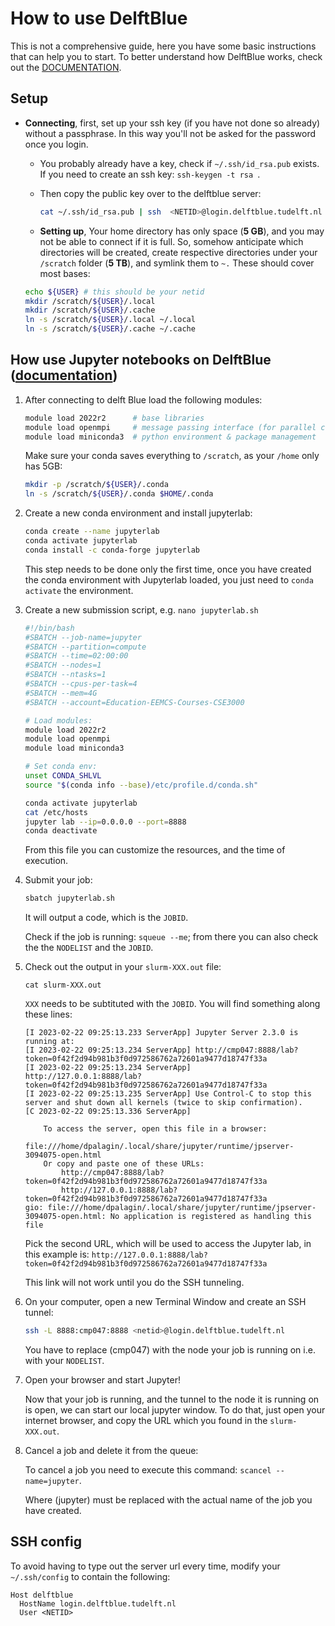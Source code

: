 # How to use DelftBlue

This is not a comprehensive guide, here you have some basic instructions that can help you to start. To better understand how DelftBlue works, check out the [DOCUMENTATION](https://doc.dhpc.tudelft.nl/delftblue/).

## Setup

- **Connecting**, first, set up your ssh key (if you have not done so already) without a passphrase. In this way you'll not be asked for the password once you login.
    - You probably already have a key, check if `~/.ssh/id_rsa.pub` exists. If you need to create an ssh key: `ssh-keygen -t rsa `. 

    - Then copy the public key over to the delftblue server:
        ``` bash
        cat ~/.ssh/id_rsa.pub | ssh  <NETID>@login.delftblue.tudelft.nl 'cat >> .ssh/authorized_keys'
        ```
    
    - **Setting up**, Your home directory has only space (**5 GB**), and you may not be able to connect if it is full. So, somehow anticipate which directories will be created, create respective directories under your `/scratch` folder (**5 TB**), and symlink them to `~.` These should cover most bases:
    ``` bash
    echo ${USER} # this should be your netid
    mkdir /scratch/${USER}/.local
    mkdir /scratch/${USER}/.cache
    ln -s /scratch/${USER}/.local ~/.local
    ln -s /scratch/${USER}/.cache ~/.cache
    ```

## How use Jupyter notebooks on DelftBlue ([documentation](https://doc.dhpc.tudelft.nl/delftblue/howtos/jupyter/))
1. After connecting to delft Blue load the following modules:
    ``` bash
    module load 2022r2      # base libraries 
    module load openmpi     # message passing interface (for parallel computing)
    module load miniconda3  # python environment & package management
    ```
    Make sure your conda saves everything to `/scratch`, as your `/home` only has 5GB:
    ``` bash
    mkdir -p /scratch/${USER}/.conda
    ln -s /scratch/${USER}/.conda $HOME/.conda
    ```

2. Create a new conda environment and install jupyterlab:
    ``` bash
    conda create --name jupyterlab
    conda activate jupyterlab
    conda install -c conda-forge jupyterlab
    ```
    This step needs to be done only the first time, once you have created the conda environment with Jupyterlab loaded, you just need to `conda activate` the environment.

3. Create a new submission script, e.g. `nano jupyterlab.sh`

    ``` bash
    #!/bin/bash
    #SBATCH --job-name=jupyter
    #SBATCH --partition=compute
    #SBATCH --time=02:00:00
    #SBATCH --nodes=1
    #SBATCH --ntasks=1
    #SBATCH --cpus-per-task=4
    #SBATCH --mem=4G
    #SBATCH --account=Education-EEMCS-Courses-CSE3000

    # Load modules:
    module load 2022r2
    module load openmpi
    module load miniconda3

    # Set conda env:
    unset CONDA_SHLVL
    source "$(conda info --base)/etc/profile.d/conda.sh"

    conda activate jupyterlab
    cat /etc/hosts
    jupyter lab --ip=0.0.0.0 --port=8888
    conda deactivate
    ```
    From this file you can customize the resources, and the time of execution.
    
4. Submit your job:
    ``` bash
    sbatch jupyterlab.sh
    ```
    It will output a code, which is the `JOBID`.

    Check if the job is running: `squeue --me`; from there you can also check the the `NODELIST` and the `JOBID`.

5. Check out the output in your `slurm-XXX.out` file:

    `cat slurm-XXX.out`

    `XXX` needs to be subtituted with the `JOBID`. You will find something along these lines:
    ```
    [I 2023-02-22 09:25:13.233 ServerApp] Jupyter Server 2.3.0 is running at:
    [I 2023-02-22 09:25:13.234 ServerApp] http://cmp047:8888/lab?token=0f42f2d94b981b3f0d972586762a72601a9477d18747f33a
    [I 2023-02-22 09:25:13.234 ServerApp]     http://127.0.0.1:8888/lab?token=0f42f2d94b981b3f0d972586762a72601a9477d18747f33a
    [I 2023-02-22 09:25:13.235 ServerApp] Use Control-C to stop this server and shut down all kernels (twice to skip confirmation).
    [C 2023-02-22 09:25:13.336 ServerApp]

        To access the server, open this file in a browser:
            file:///home/dpalagin/.local/share/jupyter/runtime/jpserver-3094075-open.html
        Or copy and paste one of these URLs:
            http://cmp047:8888/lab?token=0f42f2d94b981b3f0d972586762a72601a9477d18747f33a
            http://127.0.0.1:8888/lab?token=0f42f2d94b981b3f0d972586762a72601a9477d18747f33a
    gio: file:///home/dpalagin/.local/share/jupyter/runtime/jpserver-3094075-open.html: No application is registered as handling this file
    ```
    Pick the second URL, which will be used to access the Jupyter lab, in this example is:
    `http://127.0.0.1:8888/lab?token=0f42f2d94b981b3f0d972586762a72601a9477d18747f33a`

    This link will not work until you do the SSH tunneling.

6. On your computer, open a new Terminal Window and create an SSH tunnel:
    ``` bash
    ssh -L 8888:cmp047:8888 <netid>@login.delftblue.tudelft.nl
    ```

    You have to replace (cmp047) with the node your job is running on i.e. with your `NODELIST`. 


7.  Open your browser and start Jupyter!

    Now that your job is running, and the tunnel to the node it is running on is open, we can start our local jupyter window. To do that, just open your internet browser, and copy the URL which you found in the `slurm-XXX.out`. 

8. Cancel a job and delete it from the queue:

    To cancel a job you need to execute this command: `scancel --name=jupyter`.
    
    Where (jupyter) must be replaced with the actual name of the job you have created.

## SSH config
To avoid having to type out the server url every time, modify your `~/.ssh/config` to contain the following: 
```
Host delftblue
  HostName login.delftblue.tudelft.nl
  User <NETID>
```
